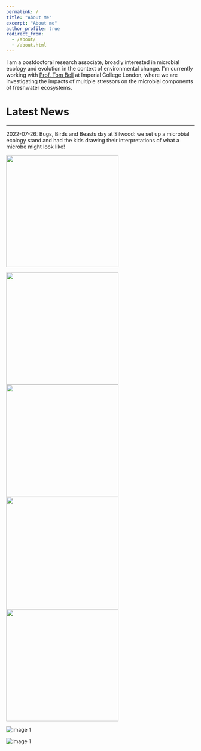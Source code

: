 ```yaml
---
permalink: /
title: "About Me"
excerpt: "About me"
author_profile: true
redirect_from: 
  - /about/
  - /about.html
---
```


I am a postdoctoral research associate, broadly interested in microbial ecology and evolution in the context of environmental change. I'm currently working with 
[Prof. Tom Bell](https://bellmicrobelab.wordpress.com/ "Bell Lab") at Imperial College London, where we are investigating the impacts of multiple stressors on the microbial components of freshwater ecosystems.

# Latest News

---

2022-07-26: Bugs, Birds and Beasts day at Silwood: we set up a microbial ecology stand and had the kids drawing their interpretations of what a microbe might look like!

<p float="left">
  <img src="https://smithtp.github.io/images/20220726-165126.jpg" width="300" />
</p>

<img src="/images/20220726-165126.jpg" width="300" />

<img src="./images/20220726-165126.jpg" width="300" />

<img src="../images/20220726-165126.jpg" width="300" />

<img src="images/20220726-165126.jpg" width="300" />

![image 1]({{site.baseurl}}/images/20220726-165126.jpg "Image 1")

![image 1](/images/20220726-165126.jpg "Image 1")